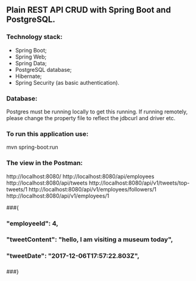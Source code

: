 ## Plain REST API CRUD with Spring Boot and PostgreSQL.

### Technology stack:

* Spring Boot;
* Spring Web;
* Spring Data;
* PostgreSQL database;
* Hibernate;
* Spring Security (as basic authentication).

### Database:

Postgres must be running locally to get this running. If running remotely, please change the property file to reflect the jdbcurl and driver etc.

### To run this application use:

mvn spring-boot:run

### The view in the Postman: 
http://localhost:8080/
http://localhost:8080/api/employees
http://localhost:8080/api/tweets
http://localhost:8080/api/v1/tweets/top-tweets/1
http://localhost:8080/api/v1/employees/followers/1
http://localhost:8080/api/v1/employees/1

###{
###  "employeeId": 4,
###  "tweetContent": "hello, I am visiting a museum today",
###  "tweetDate": "2017-12-06T17:57:22.803Z",
###  
###}
